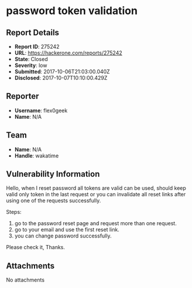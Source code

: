 # password token validation

## Report Details
- **Report ID**: 275242
- **URL**: https://hackerone.com/reports/275242
- **State**: Closed
- **Severity**: low
- **Submitted**: 2017-10-06T21:03:00.040Z
- **Disclosed**: 2017-10-07T10:10:00.429Z

## Reporter
- **Username**: flex0geek
- **Name**: N/A

## Team
- **Name**: N/A
- **Handle**: wakatime

## Vulnerability Information
Hello,
when I reset password all tokens are valid can be used, should keep valid only token in the last request or you can invalidate all reset links after using one of the requests successfully.

Steps:
1) go to the password reset page and request more than one request.
2) go to your email and use the first reset link.
3) you can change password successfully.

Please check it,
Thanks.

## Attachments
No attachments
